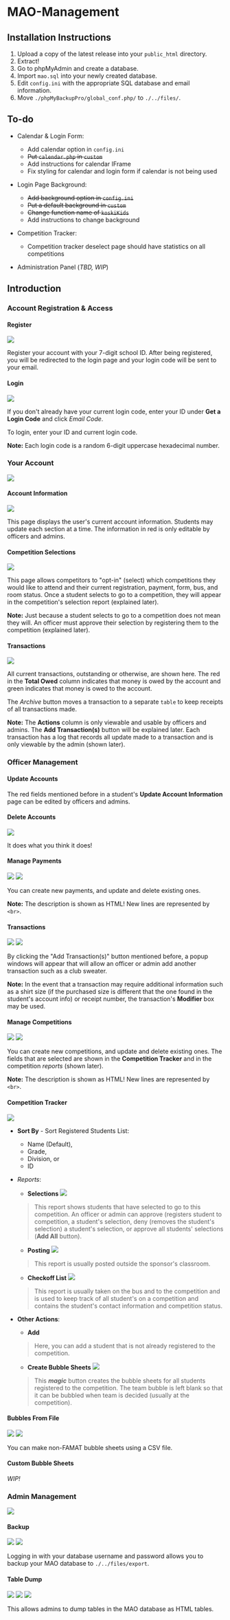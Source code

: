 # MAO-Management

## Installation Instructions
1. Upload a copy of the latest release into your `public_html` directory.
2. Extract!
3. Go to phpMyAdmin and create a database.
4. Import `mao.sql` into your newly created database.
5. Edit `config.ini` with the appropriate SQL database and email information.
6. Move `./phpMyBackupPro/global_conf.php/` to `./../files/`.

## To-do
- Calendar & Login Form:
  - Add calendar option in `config.ini`
  - ~~Put `calendar.php` in `custom`~~
  - Add instructions for calendar IFrame
  - Fix styling for calendar and login form if calendar is not being used

- Login Page Background:
  - ~~Add background option in `config.ini`~~
  - ~~Put a default background in `custom`~~
  - ~~Change function name of `koskiKids`~~
  - Add instructions to change background

- Competition Tracker:
  - Competition tracker deselect page should have statistics on all competitions

- Administration Panel (_TBD, WIP_)

## Introduction

### Account Registration & Access
#### Register
![](docs/images/General/Register.png)

Register your account with your 7-digit school ID. After being registered, you will be redirected to the login page and your login code will be sent to your email.

#### Login
![](docs/images/General/Login.png)

If you don't already have your current login code, enter your ID under __Get a Login Code__ and click _Email Code_.

To login, enter your ID and current login code.

__Note:__ Each login code is a random 6-digit uppercase hexadecimal number.

### Your Account
![](docs/images/Your_Account/Your_Account.png)

#### Account Information
![](docs/images/Your_Account/Update_Account_Information.png)

This page displays the user's current account information. Students may update each section at a time. The information in red is only editable by officers and admins.

#### Competition Selections
![](docs/images/Your_Account/Compeition_Selections.png)

This page allows competitors to "opt-in" (select) which competitions they would like to attend and their current registration, payment, form, bus, and room status. Once a student selects to go to a competition, they will appear in the competition's selection report (explained later).

__Note:__ Just because a student selects to go to a competition does not mean they will. An officer must approve their selection by registering them to the competition (explained later).

#### Transactions
![](docs/images/Your_Account/Transactions.png)

All current transactions, outstanding or otherwise, are shown here. The red in the __Total Owed__ column indicates that money is owed by the account and green indicates that money is owed to the account.

The _Archive_ button moves a transaction to a separate `table` to keep receipts of all transactions made.

__Note:__ The __Actions__ column is only viewable and usable by officers and admins. The __Add Transaction(s)__ button will be explained later. Each transaction has a log that records all update made to a transaction and is only viewable by the admin (shown later).


### Officer Management
#### Update Accounts
The red fields mentioned before in a student's __Update Account Information__ page can be edited by officers and admins.

#### Delete Accounts
![](docs/images/Officer_Management/Delete_Account.png)

It does what you think it does!

#### Manage Payments
![](docs/images/Officer_Management/Manage_Payments.png)
![](docs/images/Officer_Management/Manage_Payments_Example.png)

You can create new payments, and update and delete existing ones.

__Note:__ The description is shown as HTML! New lines are represented by `<br>`.

#### Transactions
![](docs/images/Your_Account/Transactions.png)
![](docs/images/Officer_Management/Add_Transactions.png)

By clicking the "Add Transaction(s)" button mentioned before, a popup windows will appear that will allow an officer or admin add another transaction such as a club sweater.

__Note:__ In the event that a transaction may require additional information such as a shirt size (if the purchased size is different that the one found in the student's account info) or receipt number, the transaction's __Modifier__ box may be used.

#### Manage Competitions
![](docs/images/Officer_Management/Manage_Competitions.png)
![](docs/images/Officer_Management/Manage_Competitions_Example.png)

You can create new competitions, and update and delete existing ones. The fields that are selected are shown in the __Competition Tracker__ and in the competition _reports_ (shown later).

__Note:__ The description is shown as HTML! New lines are represented by `<br>`.

#### Competition Tracker
![](docs/images/Officer_Management/Competition_Tracker.png)

 * __Sort By__ - Sort Registered Students List:
   * Name (Default),
   * Grade,
   * Division, or
   * ID


 * _Reports_:
   * __Selections__
   ![](docs/images/Officer_Management/Competition_Tracker/Selections.png)
   
   > This report shows students that have selected to go to this competition. An officer or admin can approve (registers student to competition, a student's selection, deny (removes the student's selection) a student's selection, or approve all students' selections (__Add All__ button).

   * __Posting__
   ![](docs/images/Officer_Management/Competition_Tracker/Posting.png)
   
   > This report is usually posted outside the sponsor's classroom.

   * __Checkoff List__
   ![](docs/images/Officer_Management/Competition_Tracker/Checkoff_List.png)
   
   > This report is usually taken on the bus and to the competition and is used to  keep track of all student's on a competition and contains the student's contact information and competition status.


 * __Other Actions__:
   * __Add__
   > Here, you can add a student that is not already registered to the competition.

   * __Create Bubble Sheets__
   ![](docs/images/Officer_Management/Competition_Tracker/Create_Bubble_Sheets.png)
   
   > This ___magic___ button creates the bubble sheets for all students registered to the competition. The team bubble is left blank so that it can be bubbled when team is decided (usually at the competition).

#### Bubbles From File
![](docs/images/Officer_Management/Bubbles_From_File/CSV_Example.png)
![](docs/images/Officer_Management/Bubbles_From_File/CSV_Example_Bubble_Sheet.png)

You can make non-FAMAT bubble sheets using a CSV file.

#### Custom Bubble Sheets
_WIP!_


### Admin Management
![](docs/images/Admin_Management/Admin_Management.png)

#### Backup
![](docs/images/Admin_Management/Backup.png)
![](docs/images/Admin_Management/Backup_Panel.png)

Logging in with your database username and password allows you to backup your MAO database to `./../files/export`.

#### Table Dump
![](docs/images/Admin_Management/Custom_Report.png)
![](docs/images/Admin_Management/Custom_Report_Tables.png)
![](docs/images/Admin_Management/Custom_Report_Example.png)

This allows admins to dump tables in the MAO database as HTML tables.
